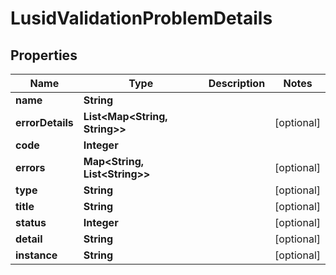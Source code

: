

# LusidValidationProblemDetails


## Properties

Name | Type | Description | Notes
------------ | ------------- | ------------- | -------------
**name** | **String** |  | 
**errorDetails** | **List&lt;Map&lt;String, String&gt;&gt;** |  |  [optional]
**code** | **Integer** |  | 
**errors** | **Map&lt;String, List&lt;String&gt;&gt;** |  |  [optional]
**type** | **String** |  |  [optional]
**title** | **String** |  |  [optional]
**status** | **Integer** |  |  [optional]
**detail** | **String** |  |  [optional]
**instance** | **String** |  |  [optional]



